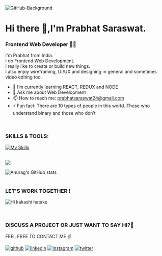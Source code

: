 <!-- ![20220125_002950](https://user-images.githubusercontent.com/71027441/150847413-face7266-68f3-489a-a527-5eaf4e607ab2.jpg) -->
![GitHub-Background](https://user-images.githubusercontent.com/71027441/161906464-e0be095c-9aa1-4c3d-9bd6-491282406f0e.jpg)

# Hi there 👋,I'm Prabhat Saraswat.
### Frontend Web Developer 👨‍💻
<!-- ![Frontend Web Developer](https://pbs.twimg.com/profile_banners/851454733365772289/1642696623/600x200 ) -->

I'm Prabhat from India. <br>
I do Frontend Web Development.<br>
I really like to create or build new things.<br>
I also enjoy wireframing, UI/UX and designing in general and sometimes video editing too.

- 🌱 I’m currently learning REACT, REDUX and NODE
- 💬 Ask me about Web Development  
- 📫 How to reach me: prabhatsaraswat24@gmail.com 
- ⚡ Fun fact: There are 10 types of people in this world. Those who understand binary and those who don’t

<br>

### SKILLS & TOOLS:

[![My Skills](https://skillicons.dev/icons?i=html,css,js,bootstrap,react,redux,firebase,mongodb,nodejs,mysql,github,git,java,py,jquery,figma,styledcomponents,vscode,idea,linux,cpp,arduino,raspberrypi,stackoverflow,ps,discord,md&perline=9)](https://skillicons.dev)
<br>
<br>

<img src="https://activity-graph.herokuapp.com/graph?username=prabhat1001&bg_color=0f2d3d&color=1cadfb&line=1cadfb&point=1cadfb&area=true&hide_border=true">

![Anurag's GitHub stats](https://github-readme-stats.vercel.app/api?username=prabhat1001&show_icons=true&theme=github_dark) 
<br>
<br>

### LET'S WORK TOGETHER !

![Hi kakashi hatake](https://user-images.githubusercontent.com/71027441/164912438-b895af0c-cb92-44db-8e0e-cbbef39ba339.gif)


<br>

### DISCUSS A PROJECT OR JUST WANT TO SAY HI?🍁
FEEL FREE TO CONTACT ME ✌️
<!-- Links -->

[![github](https://skillicons.dev/icons?i=github)](https://twitter.com/PrabhatSar10)
[![linkedin](https://skillicons.dev/icons?i=linkedin)](https://www.linkedin.com/in/prabhatkumarsaraswat/)
[![instagram](https://skillicons.dev/icons?i=instagram)](https://www.instagram.com/saraswat__prabhat)
[![twitter](https://skillicons.dev/icons?i=twitter)](https://twitter.com/PrabhatSar10)

<!-- OLD WAY -->
<!-- 
[<img src='https://img.icons8.com/fluency/48/000000/github.png' alt='GitHub' height='40'>](https://github.com/prabhat1001) 
[<img src='https://img.icons8.com/fluency/48/000000/linkedin.png' alt='linkedin' height='40'>](https://www.linkedin.com/in/prabhatkumarsaraswat/) 
[<img src='https://img.icons8.com/fluency/48/000000/instagram-new.png' alt='instagram' height='40'>](https://www.instagram.com/saraswat__prabhat)
[<img src='https://img.icons8.com/color/48/000000/twitter-circled--v1.png' alt='twitter' height='40'>](https://twitter.com/PrabhatSar10)  


 -->





<!--
**prabhat1001/prabhat1001** is a ✨ _special_ ✨ repository because its `README.md` (this file) appears on your GitHub profile.

Here are some ideas to get you started:

- 🔭 I’m currently working on ...
- 🌱 I’m currently learning ...
- 👯 I’m looking to collaborate on ...
- 🤔 I’m looking for help with ...
- 💬 Ask me about ...
- 📫 How to reach me: ...
- 😄 Pronouns: ...
- ⚡ Fun fact: ...
-->

